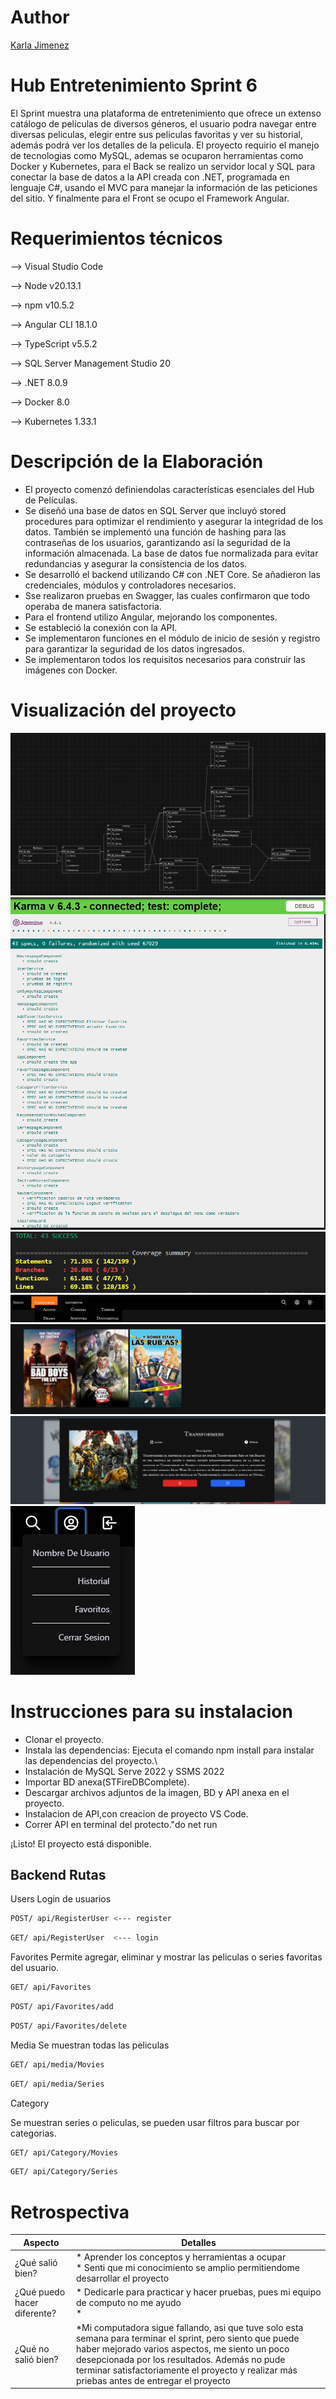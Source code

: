 # Author

 [Karla Jimenez ](https://github.com/Karit08)

# Hub Entretenimiento Sprint 6

El Sprint muestra una plataforma de entretenimiento que ofrece un extenso catálogo de películas de diversos géneros, el usuario podra navegar entre diversas peliculas, elegir entre sus peliculas favoritas y ver su historial, además podrá ver los detalles de la pelicula. El proyecto requirio el manejo de tecnologias como MySQL, ademas se ocuparon herramientas como Docker y Kubernetes, para el Back se realizo un servidor local y SQL para conectar la base de datos a la API creada con .NET, programada en lenguaje C#, usando el MVC para manejar la información de las peticiones del sitio. Y finalmente para el Front se ocupo el Framework Angular.

# Requerimientos técnicos
--> Visual Studio Code

--> Node v20.13.1

--> npm v10.5.2

--> Angular CLI 18.1.0

--> TypeScript v5.5.2

--> SQL Server Management Studio 20

--> .NET 8.0.9

--> Docker 8.0

--> Kubernetes 1.33.1

# Descripción de la Elaboración
- El proyecto comenzó definiendolas características esenciales del Hub de Películas.
- Se diseñó una base de datos en SQL Server que incluyó stored procedures para optimizar el rendimiento y asegurar la integridad de los datos. También se implementó una función de hashing para las contraseñas de los usuarios, garantizando así la seguridad de la información almacenada. La base de datos fue normalizada para evitar redundancias y asegurar la consistencia de los datos.
- Se desarrolló el backend utilizando C# con .NET Core. Se añadieron las credenciales, módulos y controladores necesarios. 
- Sse realizaron pruebas en Swagger, las cuales confirmaron que todo operaba de manera satisfactoria.
- Para el frontend utilizo Angular, mejorando los componentes. 
- Se estableció la conexión con la API.
- Se implementaron funciones en el módulo de inicio de sesión y registro para garantizar la seguridad de los datos ingresados. 
- Se implementaron todos los requisitos necesarios para construir las imágenes con Docker.

# Visualización del proyecto
![Diagrama Entidad-Relacion](./assets/Diagrama_Entidad_Relacion.PNG)
![Testing](./assets/Testing.PNG)
![HCode-coverage](./assets/Code-Coverage-Testing.PNG)
![Home image](./assets/Categorias-menu-Empire-movies.PNG)
![Home image](./assets/Inicio-Empire-movies.PNG)
![Detalle de movie](./assets//Tarjeta-Pelicula-Empire-Movies.PNG)
![Inicio sesión](./assets/New_Drop_Dow.PNG)


# Instrucciones para su instalacion
* Clonar el proyecto.
* Instala las dependencias: Ejecuta el comando npm install para instalar las dependencias del proyecto.\
* Instalación de MySQL Serve 2022 y SSMS 2022
* Importar BD anexa(STFireDBComplete).
* Descargar archivos adjuntos de la imagen, BD y API anexa en el proyecto.
* Instalacion de API,con creacion de proyecto VS Code.
* Correr API en terminal del protecto."do net run

¡Listo! El proyecto está disponible.

## Backend  Rutas

Users
Login de usuarios

```bash
POST/ api/RegisterUser <--- register
```
```bash
GET/ api/RegisterUser  <--- login
```

Favorites
Permite agregar, eliminar y mostrar las peliculas o series favoritas del usuario.

```bash
GET/ api/Favorites
```
```bash
POST/ api/Favorites/add
```
```bash
POST/ api/Favorites/delete
```

Media
Se muestran todas las peliculas 

```bash
GET/ api/media/Movies
```
```bash
GET/ api/media/Series
```

Category

Se muestran series o peliculas, se pueden usar filtros para buscar por categorias.

```bash
GET/ api/Category/Movies
```
```bash
GET/ api/Category/Series
```

# Retrospectiva

| Aspecto                    | Detalles                                                                                                                                                                                                                                                                                                               |
|--------------------------------|-----------------------------------------------------------------------------------------------------------------------------------------------------------------------------------------------------------------------------------------------------------------------------------------------------------------------------|
| ¿Qué salió bien?           | * Aprender los conceptos y herramientas a ocupar <br> * Senti que mi conocimiento se amplio permitiendome desarrollar el proyecto <br> |
| ¿Qué puedo hacer diferente? | * Dedicarle para practicar y hacer pruebas, pues mi equipo de computo no me ayudo <br>  *|
| ¿Qué no salió bien?        | *Mi computadora sigue fallando, asi que tuve solo esta semana para terminar el sprint, pero siento que puede haber mejorado varios aspectos, me siento un poco desepcionada por los resultados. Además no pude terminar satisfactoriamente el proyecto y realizar más priebas antes de entregar el proyecto| 
